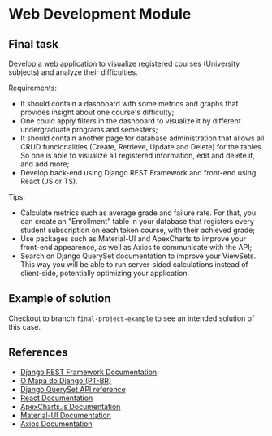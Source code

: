 # Web Development Module

## Final task

Develop a web application to visualize registered courses (University subjects) and analyze their difficulties.

Requirements:
- It should contain a dashboard with some metrics and graphs that provides insight about one course's difficulty;
- One could apply filters in the dashboard to visualize it by different undergraduate programs and semesters;
- It should contain another page for database administration that allows all CRUD funcionalities (Create, Retrieve, Update and Delete) for the tables. So one is able to visualize all registered information, edit and delete it, and add more;
- Develop back-end using Django REST Framework and front-end using React (JS or TS).

Tips:
- Calculate metrics such as average grade and failure rate. For that, you can create an "Enrollment" table in your database that registers every student subscription on each taken course, with their achieved grade;
- Use packages such as Material-UI and ApexCharts to improve your front-end appearence, as well as Axios to communicate with the API;
- Search on Django QuerySet documentation to improve your ViewSets. This way you will be able to run server-sided calculations instead of client-side, potentially optimizing your application.

## Example of solution

Checkout to branch ```final-project-example``` to see an intended solution of this case.

## References

- [Django REST Framework Documentation](https://www.django-rest-framework.org/)
- [O Mapa do Django (PT-BR)](https://www.youtube.com/watch?v=-nTJz0dA7As)
- [Django QuerySet API reference](https://docs.djangoproject.com/en/5.1/ref/models/querysets/)
- [React Documentation](https://reactjs.org/docs/getting-started.html)
- [ApexCharts.js Documentation](https://apexcharts.com/)
- [Material-UI Documentation](https://mui.com/getting-started/usage/)
- [Axios Documentation](https://axios-http.com/docs/intro)
